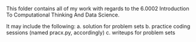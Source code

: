 This folder contains all of my work with regards to the 6.0002 Introduction To Computational Thinking And Data Science.

It may include the following:
a. solution for problem sets
b. practice coding sessions (named pracx.py, accordingly)
c. writeups for problem sets